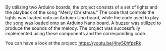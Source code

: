 By utilizing two Arduino boards, the project consists of a set of lights and the playback of the song "Merry Christmas." The code that controls the lights was loaded onto an Arduino Uno board, while the code used to play the song was loaded onto an Arduino Nano board. A buzzer was utilized to produce the sounds of the melody. The project was successfully implemented using these components and the corresponding code.

You can have a look at the project: https://youtu.be/4ny50hfpzRk
